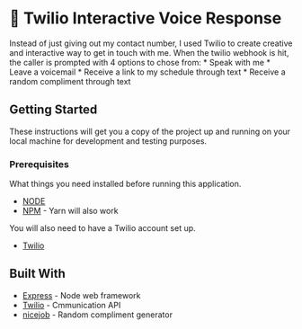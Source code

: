 # 📱 Twilio Interactive Voice Response 

Instead of just giving out my contact number, I used Twilio to create creative and interactive way to get in touch with me. When the twilio webhook is hit, the caller is prompted with 4 options to chose from: 
	 * Speak with me
	 * Leave a voicemail
	 * Receive a link to my schedule through text
	 * Receive a random compliment through text

## Getting Started

These instructions will get you a copy of the project up and running on your local machine for development and testing purposes.

### Prerequisites

What things you need installed before running this application.

* [NODE](https://nodejs.org/en/download/)
* [NPM](https://docs.npmjs.com/cli/install) - Yarn will also work

You will also need to have a Twilio account set up.
* [Twilio](https://www.twilio.com/try-twilio)

<!-- ### Installing

A step by step series of examples that tell you how to get a development env running

Say what the step will be

```
Give the example
```

And repeat

```
until finished
```

End with an example of getting some data out of the system or using it for a little demo

## Deployment

Add additional notes about how to deploy this on a live system -->

## Built With

* [Express](https://www.npmjs.com/package/express) - Node web framework
* [Twilio](https://www.twilio.com/docs/) - Cmmunication API
* [nicejob](https://www.npmjs.com/package/nicejob) - Random compliment generator


